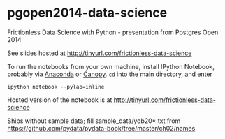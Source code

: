 pgopen2014-data-science
=======================

Frictionless Data Science with Python - presentation from Postgres Open 2014

See slides hosted at http://tinyurl.com/frictionless-data-science

To run the notebooks from your own machine, install IPython Notebook, probably via 
[Anaconda](https://store.continuum.io/cshop/anaconda/) or 
[Canopy](https://www.enthought.com/products/canopy/).  `cd` into the main directory, and enter

    ipython notebook --pylab=inline
    
Hosted version of the notebook is at http://tinyurl.com/frictionless-data-science

Ships without sample data; fill sample_data/yob20\*.txt from
https://github.com/pydata/pydata-book/tree/master/ch02/names

